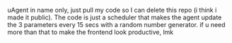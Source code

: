 uAgent in name only, just pull my code so I can delete this repo (i think i made it public). 
The code is just a scheduler that makes the agent update the 3 parameters every 15 secs with a random number generator.
if u need more than that to make the frontend look productive, lmk
